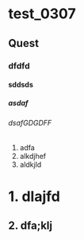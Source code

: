 # test_0307
## Quest
### dfdfd
#### sddsds
##### asdaf
###### dsafGDGDFF
1. adfa
2. alkdjhef
3. aldkjld
# 1. dlajfd
## 2. dfa;klj
